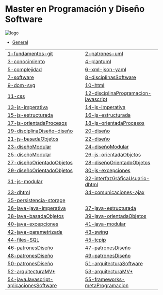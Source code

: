 # Master en Programación y Diseño Software

![logo](images/logo.png "logo")

- [General](./docs/general.md)

|    |    |
|----|----|
|[1-fundamentos-git](iteraciones/01-fundamentos-git.md) | [2-patrones-uml](iteraciones/02-patrones-uml.md) | 
|[3-conocimiento](iteraciones/03-conocimiento.md) | [4-plantuml](iteraciones/04-plantuml.md) |
|[5-complejidad](iteraciones/05-complejidad.md) | [6-xml-json-yaml](iteraciones/06-xml-json-yaml.md) | 
|[7-software](iteraciones/07-software.md) | [8-disciplinasSoftware](iteraciones/08-disciplinasSoftware.md) |
|[9-dom-svg](iteraciones/09-dom-svg.md) | [10-html](iteraciones/10-html.md) |  
|[11-css](iteraciones/11-css.md) |[12-disciplinaProgramacion-javascript](iteraciones/12-disciplinaProgramacion-javascript.md)|
|[13-js-imperativa](iteraciones/13-js-imperativa.md) | [14-js-imperativa](iteraciones/14-js-imperativa.md) |  
|[15-js-estructurada](iteraciones/15-js-estructurada.md) | [16-js-estructurada](iteraciones/16-js-estructurada.md) |
|[17-js-orientadaProcesos](iteraciones/17-js-orientadaProcesos.md) | [18-js-orientadaProcesos](iteraciones/18-js-orientadaProcesos.md) | 
|[19-disciplinaDiseño-diseño](iteraciones/19-disciplinaDiseño-diseño.md) | [20-diseño](iteraciones/20-diseño.md) |
|[21-js-basadaObjetos](iteraciones/21-js-basadaObjetos.md) | [22-diseño](iteraciones/22-diseño.md) |
|[23-diseñoModular](iteraciones/23-diseñoModular.md) |  [24-diseñoModular](iteraciones/24-diseñoModular.md) 
|[25-diseñoModular](iteraciones/25-diseñoModular.md) |[26-js-orientadaObjetos](iteraciones/26-js-orientadaObjetos.md) 
|[27-diseñoOrientadoObjetos](iteraciones/27-diseñoOrientadoObjetos.md) |[28-diseñoOrientadoObjetos](iteraciones/28-diseñoOrientadoObjetos.md) 
|[29-diseñoOrientadoObjetos](iteraciones/29-diseñoOrientadoObjetos.md) |[30-js-excepciones](iteraciones/30-js-excepciones.md) 
|[31-js-modular](iteraciones/31-js-modular.md) |[32-interfazGráficaUsuario-dhtml](iteraciones/32-interfazGráficaUsuario-dhtml.md) 
|[33-dhtml](iteraciones/33-dhtml.md) |[34-comunicaciones-ajax](iteraciones/34-comunicaciones-ajax.md) 
|[35-persistencia-storage](iteraciones/35-persistencia-storage.md) |  
|[36-java-java-imperativa](iteraciones/36-java-java-imperativa.md) |[37-java-estructurada](iteraciones/37-java-estructurada.md) |
|[38-java-basadaObjetos](iteraciones/38-java-basadaObjetos.md) |[39-java-orientadaObjetos](iteraciones/39-java-orientadaObjetos.md) |  
|[40-java-excepciones](iteraciones/40-java-excepciones.md) |[41-java-modular](iteraciones/41-java-modular.md) |
|[42-java-parametrizada](iteraciones/42-java-parametrizada.md) |[43-swing](iteraciones/43-swing.md) | 
|[44-files-SQL](iteraciones/44-files-SQL.md) |[45-tcpip](iteraciones/45-tcpip.md) |
|[46-patronesDiseño](iteraciones/46-patronesDiseño.md) |[47-patronesDiseño](iteraciones/47-patronesDiseño.md) |    
|[48-patronesDiseño](iteraciones/48-patronesDiseño.md) |[49-patronesDiseño](iteraciones/49-patronesDiseño.md) |
|[50-patronesDiseño](iteraciones/50-patronesDiseño.md) |[51-arquitecturaSoftware](iteraciones/51-arquitecturaSoftware.md) |  
|[52-arquitecturaMV*](iteraciones/52-arquitecturaMV.md) |[53-arquitecturaMV*](iteraciones/53-arquitecturaMV.md) |
|[54-javaJavascript-aplicacionesSoftware](iteraciones/54-javaJavascript-aplicacionesSoftware.md) | [55-frameworks-metaProgramacion](iteraciones/55-frameworks-metaProgramacion.md) | 










